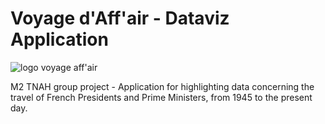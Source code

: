 # Voyage d'Aff'air - Dataviz Application
![logo voyage aff'air](/static/img/Logo.png)

M2 TNAH group project - Application for highlighting data concerning the travel of French Presidents and Prime Ministers, from 1945 to the present day.
